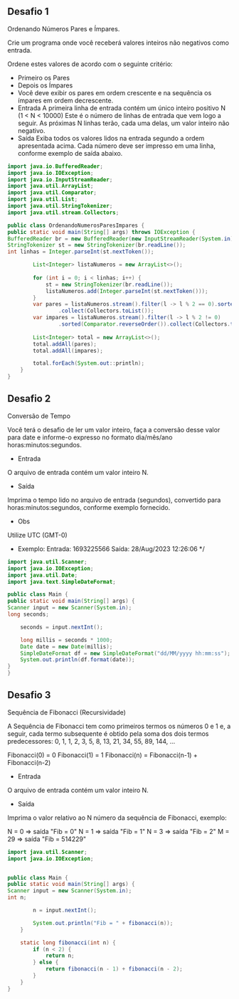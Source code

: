 ## Desafio 1

 Ordenando Números Pares e Ímpares.

 Crie um programa onde você receberá valores inteiros não negativos como
entrada.

Ordene estes valores de acordo com o seguinte critério:
- Primeiro os Pares
- Depois os Ímpares
- Você deve exibir os pares em ordem crescente e na sequência os ímpares em
  ordem decrescente.
- Entrada
  A primeira linha de entrada contém um único inteiro positivo N (1 < N < 10000)
  Este é o número de linhas de entrada que vem logo a seguir. As próximas N
  linhas terão, cada uma delas, um valor inteiro não negativo.
- Saída
  Exiba todos os valores lidos na entrada segundo a ordem apresentada acima.
  Cada número deve ser impresso em uma linha, conforme exemplo de saída abaixo.
  

```java
import java.io.BufferedReader;
import java.io.IOException;
import java.io.InputStreamReader;
import java.util.ArrayList;
import java.util.Comparator;
import java.util.List;
import java.util.StringTokenizer;
import java.util.stream.Collectors;

public class OrdenandoNumerosParesImpares {
public static void main(String[] args) throws IOException {
BufferedReader br = new BufferedReader(new InputStreamReader(System.in));
StringTokenizer st = new StringTokenizer(br.readLine());
int linhas = Integer.parseInt(st.nextToken());

        List<Integer> listaNumeros = new ArrayList<>();
        
        for (int i = 0; i < linhas; i++) {
            st = new StringTokenizer(br.readLine());
            listaNumeros.add(Integer.parseInt(st.nextToken()));
        }
        var pares = listaNumeros.stream().filter(l -> l % 2 == 0).sorted()
                .collect(Collectors.toList());
        var impares = listaNumeros.stream().filter(l -> l % 2 != 0)
                .sorted(Comparator.reverseOrder()).collect(Collectors.toList());
        
        List<Integer> total = new ArrayList<>();
        total.addAll(pares);
        total.addAll(impares);

        total.forEach(System.out::println);
    }
}
```

## Desafio 2

 Conversão de Tempo

Você terá o desafio de ler um valor inteiro, faça a conversão desse valor para date e informe-o expresso no formato
dia/mês/ano horas:minutos:segundos.

- Entrada

O arquivo de entrada contém um valor inteiro N.

- Saída

Imprima o tempo lido no arquivo de entrada (segundos), convertido para
horas:minutos:segundos, conforme exemplo fornecido.

- Obs

Utilize UTC (GMT-0)

- Exemplo:
  Entrada: 1693225566
  Saída: 28/Aug/2023 12:26:06
  */

```java
import java.util.Scanner;
import java.io.IOException;
import java.util.Date;
import java.text.SimpleDateFormat;

public class Main {
public static void main(String[] args) {
Scanner input = new Scanner(System.in);
long seconds;

    seconds = input.nextInt();

    long millis = seconds * 1000;
    Date date = new Date(millis);
    SimpleDateFormat df = new SimpleDateFormat("dd/MM/yyyy hh:mm:ss");
    System.out.println(df.format(date));
}
}
```


## Desafio 3

Sequência de Fibonacci (Recursividade)

A Sequência de Fibonacci tem como primeiros termos os números 0 e 1 e, a seguir,
cada termo subsequente é obtido pela soma dos dois termos predecessores:
0, 1, 1, 2, 3, 5, 8, 13, 21, 34, 55, 89, 144, ...

Fibonacci(0) = 0
Fibonacci(1) = 1
Fibonacci(n) = Fibonacci(n-1) + Fibonacci(n-2)

- Entrada

O arquivo de entrada contém um valor inteiro N.

- Saída

Imprima o valor relativo ao N número da sequência de Fibonacci, exemplo:

N = 0  => saída "Fib = 0"
N = 1  => saída "Fib = 1"
N = 3  => saída "Fib = 2"
M = 29 => saída "Fib = 514229"



```java
import java.util.Scanner;
import java.io.IOException;


public class Main {
public static void main(String[] args) {
Scanner input = new Scanner(System.in);
int n;

        n = input.nextInt();

        System.out.println("Fib = " + fibonacci(n));
    }

    static long fibonacci(int n) {
        if (n < 2) {
            return n;
        } else {
            return fibonacci(n - 1) + fibonacci(n - 2);
        }
    }
}
```


